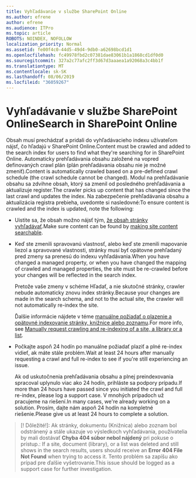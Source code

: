 ```yaml
---
title: Vyhľadávanie v službe SharePoint Online
ms.author: efrene
author: efrene
ms.audience: ITPro
ms.topic: article
ROBOTS: NOINDEX, NOFOLLOW
localization_priority: Normal
ms.assetid: fe00f4c0-44d5-49d4-9db0-a62698bcd1d1
ms.openlocfilehash: fc49978fbd2c07381dae83061b1a1868cd1df0d0
ms.sourcegitcommit: 327a2c77afc2ff3d67d3aaaea1a92068a3c4bb1f
ms.translationtype: MT
ms.contentlocale: sk-SK
ms.lasthandoff: 08/06/2019
ms.locfileid: "36059267"
---
```

# <a name="search-in-sharepoint-online"></a><span data-ttu-id="7fafc-102">Vyhľadávanie v službe SharePoint Online</span><span class="sxs-lookup"><span data-stu-id="7fafc-102">Search in SharePoint Online</span></span>

<span data-ttu-id="7fafc-103">Obsah musí prechádzať a pridali do vyhľadávacieho indexu užívateľom nájsť, čo hľadajú v SharePoint Online.</span><span class="sxs-lookup"><span data-stu-id="7fafc-103">Content must be crawled and added to the search index for users to find what they're searching for in SharePoint Online.</span></span> <span data-ttu-id="7fafc-104">Automaticky prehľadávania obsahu založené na vopred definovaných crawl plán (plán prehľadávania obsahu nie je možné zmeniť).</span><span class="sxs-lookup"><span data-stu-id="7fafc-104">Content is automatically crawled based on a pre-defined crawl schedule (the crawl schedule cannot be changed).</span></span> <span data-ttu-id="7fafc-105">Modul na prehľadávanie obsahu sa zdvihne obsah, ktorý sa zmenil od posledného prehľadávania a aktualizuje register.</span><span class="sxs-lookup"><span data-stu-id="7fafc-105">The crawler picks up content that has changed since the last crawl and updates the index.</span></span> <span data-ttu-id="7fafc-106">Na zabezpečenie prehľadávania obsahu a aktualizácia registra prebieha, uvedomte si nasledovné:</span><span class="sxs-lookup"><span data-stu-id="7fafc-106">To ensure content is crawled and the index is updated, note the following:</span></span>

- <span data-ttu-id="7fafc-107">Uistite sa, že obsah možno nájsť tým, [že obsah stránky vyhľadávať](https://docs.microsoft.com/sharepoint/make-site-content-searchable).</span><span class="sxs-lookup"><span data-stu-id="7fafc-107">Make sure content can be found by [making site content searchable](https://docs.microsoft.com/sharepoint/make-site-content-searchable).</span></span>

- <span data-ttu-id="7fafc-108">Keď ste zmenili spravovanú vlastnosť, alebo keď ste zmenili mapovanie liezol a spravované vlastnosti, stránky musí byť opätovne prehľadaný pred zmeny sa prenesú do indexu vyhľadávania.</span><span class="sxs-lookup"><span data-stu-id="7fafc-108">When you have changed a managed property, or when you have changed the mapping of crawled and managed properties, the site must be re-crawled before your changes will be reflected in the search index.</span></span> 

    <span data-ttu-id="7fafc-109">Pretože vaše zmeny v schéme Hľadať, a nie skutočné stránky, crawler nebude automaticky znovu index stránky.</span><span class="sxs-lookup"><span data-stu-id="7fafc-109">Because your changes are made in the search schema, and not to the actual site, the crawler will not automatically re-index the site.</span></span> 

    <span data-ttu-id="7fafc-110">Ďalšie informácie nájdete v téme [manuálne požiadať o plazenie a opätovné indexovanie stránky, knižnice alebo zoznamu](https://docs.microsoft.com/sharepoint/crawl-site-conten).</span><span class="sxs-lookup"><span data-stu-id="7fafc-110">For more info, see [Manually request crawling and re-indexing of a site, a library or a list](https://docs.microsoft.com/sharepoint/crawl-site-conten).</span></span>

- <span data-ttu-id="7fafc-111">Počkajte aspoň 24 hodín po manuálne požiadať plaziť a plné re-index vidieť, ak máte stále problém.</span><span class="sxs-lookup"><span data-stu-id="7fafc-111">Wait at least 24 hours after manually requesting a crawl and full re-index to see if you're still experiencing an issue.</span></span> 

    <span data-ttu-id="7fafc-112">Ak od uskutočnenia prehľadávania obsahu a plnej preindexovania spracoval uplynulo viac ako 24 hodín, prihláste sa podpory prípadu.</span><span class="sxs-lookup"><span data-stu-id="7fafc-112">If more than 24 hours have passed since you initiated the crawl and full re-index, please log a support case.</span></span> <span data-ttu-id="7fafc-113">V mnohých prípadoch už pracujeme na riešení.</span><span class="sxs-lookup"><span data-stu-id="7fafc-113">In many cases, we're already working on a solution.</span></span> <span data-ttu-id="7fafc-114">Prosím, dajte nám aspoň 24 hodín na kompletné riešenie.</span><span class="sxs-lookup"><span data-stu-id="7fafc-114">Please give us at least 24 hours to complete a solution.</span></span>

>[! Dôležité!]<span data-ttu-id="7fafc-115">: Ak stránky, dokumentu (Knižnica) alebo zoznam bol odstránený a stále ukazuje vo výsledkoch vyhľadávania, používatelia by mali dostávať **Chyba 404 súbor nebol nájdený** pri pokuse o prístup.</span><span class="sxs-lookup"><span data-stu-id="7fafc-115">: If a site, document (library), or a list was deleted and still shows in the search results, users should receive an **Error 404 File Not Found** when trying to access it.</span></span> <span data-ttu-id="7fafc-116">Tento problém sa zapíšu ako prípad pre ďalšie vyšetrovanie.</span><span class="sxs-lookup"><span data-stu-id="7fafc-116">This issue should be logged as a support case for further investigation.</span></span> 



